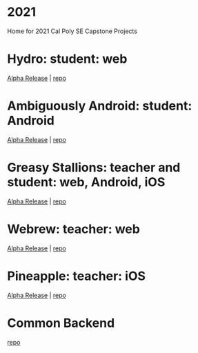 # 2021
Home for 2021 Cal Poly SE Capstone Projects

# Hydro: student: web
[Alpha Release](https://connorboulais.gitbook.io/flipted-hydro/) | [repo]()

# Ambiguously Android: student: Android
[Alpha Release](https://flipted-android.gitbook.io/flipt-ed-android/) | [repo]()

# Greasy Stallions: teacher and student: web, Android, iOS
[Alpha Release](https://efukumoto17.gitbook.io/greasystallions-fliped/) | [repo]()

# Webrew: teacher: web
[Alpha Release](https://zzheng07.gitbook.io/flipted-webrew/) | [repo]()

# Pineapple: teacher: iOS
[Alpha Release](https://pineapple-1.gitbook.io/pineapple-flipt-ed/) | [repo]()

# Common Backend
[repo]()
